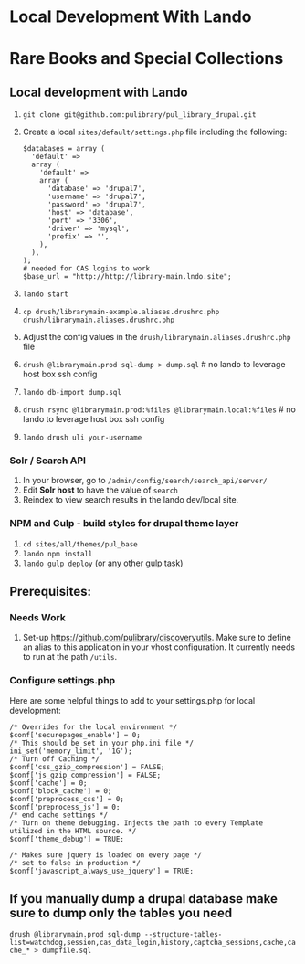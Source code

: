 # Local Development With Lando
# Rare Books and Special Collections

## Local development with Lando



1. `git clone git@github.com:pulibrary/pul_library_drupal.git`
2. Create a local `sites/default/settings.php` file including the following:

    ```
    $databases = array (
      'default' =>
      array (
        'default' =>
        array (
          'database' => 'drupal7',
          'username' => 'drupal7',
          'password' => 'drupal7',
          'host' => 'database',
          'port' => '3306',
          'driver' => 'mysql',
          'prefix' => '',
        ),
      ),
    );
    # needed for CAS logins to work
    $base_url = "http://http://library-main.lndo.site";
    ```
3. `lando start`
4. `cp drush/librarymain-example.aliases.drushrc.php drush/librarymain.aliases.drushrc.php`
5. Adjust the config values in the  `drush/librarymain.aliases.drushrc.php` file
6. `drush @librarymain.prod sql-dump > dump.sql` # no lando to leverage host box ssh config
7. `lando db-import dump.sql`
8. `drush rsync @librarymain.prod:%files @librarymain.local:%files` # no lando to leverage host box ssh config
9. `lando drush uli your-username`

### Solr / Search API

1. In your browser, go to `/admin/config/search/search_api/server/`
2. Edit **Solr host** to have the value of `search`
3. Reindex to view search results in the lando dev/local site.

### NPM and Gulp - build styles for drupal theme layer

1. `cd sites/all/themes/pul_base`
2. `lando npm install`
3. `lando gulp deploy` (or any other gulp task)


## Prerequisites:

### Needs Work ###
1. Set-up https://github.com/pulibrary/discoveryutils. Make sure to define an alias to this application in your vhost configuration. It currently needs to run at the path ```/utils```.

### Configure settings.php
Here are some helpful things to add to your settings.php for local development:
```
/* Overrides for the local environment */
$conf['securepages_enable'] = 0;
/* This should be set in your php.ini file */
ini_set('memory_limit', '1G');
/* Turn off Caching */
$conf['css_gzip_compression'] = FALSE;
$conf['js_gzip_compression'] = FALSE;
$conf['cache'] = 0;
$conf['block_cache'] = 0;
$conf['preprocess_css'] = 0;
$conf['preprocess_js'] = 0;
/* end cache settings */
/* Turn on theme debugging. Injects the path to every Template utilized in the HTML source. */
$conf['theme_debug'] = TRUE;

/* Makes sure jquery is loaded on every page */
/* set to false in production */
$conf['javascript_always_use_jquery'] = TRUE;
```

## If you manually dump a drupal database make sure to dump only the tables you need
```drush @librarymain.prod sql-dump --structure-tables-list=watchdog,session,cas_data_login,history,captcha_sessions,cache,cache_* > dumpfile.sql```
